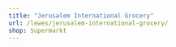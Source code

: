 ```yaml
---
title: "Jerusalem International Grocery"
url: /lewes/jerusalem-international-grocery/
shop: Supermarkt
---
```

